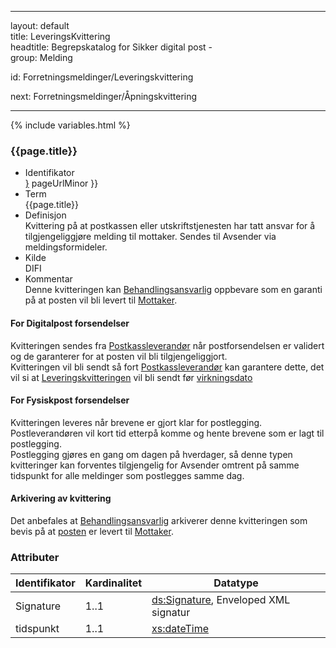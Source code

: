 -----

layout: default  
title: LeveringsKvittering  
headtitle: Begrepskatalog for Sikker digital post -  
group: Melding

id: Forretningsmeldinger/Leveringskvittering

next: Forretningsmeldinger/Åpningskvittering

-----

{% include variables.html %}

### {{page.title}}

  - Identifikator  
    <span style="{ pageUrlMinor ;">[}]({{)</span> pageUrlMinor }}
  - Term  
    {{page.title}}
  - Definisjon  
    Kvittering på at postkassen eller utskriftstjenesten har tatt ansvar
    for å tilgjengeliggjøre melding til mottaker. Sendes til Avsender
    via meldingsformideler.
  - Kilde  
    DIFI
  - Kommentar  
    Denne kvitteringen kan
    [Behandlingsansvarlig](../forretningslag/Aktorer) oppbevare som en
    garanti på at posten vil bli levert til
    [Mottaker](../begrep/Mottaker).

#### For Digitalpost forsendelser

Kvitteringen sendes fra [Postkassleverandør](../forretningslag/Aktorer)
når postforsendelsen er validert og de garanterer for at posten vil bli
tilgjengeliggjort.  
Kvitteringen vil bli sendt så fort
[Postkassleverandør](../forretningslag/Aktorer) kan garantere dette,
det vil si at [Leveringskvitteringen](LeveringsKvittering) vil bli sendt
før [virkningsdato](/Felles/virkningsdato)

#### For Fysiskpost forsendelser

Kvitteringen leveres når brevene er gjort klar for postlegging.
Postleverandøren vil kort tid etterpå komme og hente brevene som er lagt
til postlegging.  
Postlegging gjøres en gang om dagen på hverdager, så denne typen
kvitteringer kan forventes tilgjengelig for Avsender omtrent på samme
tidspunkt for alle meldinger som postlegges samme dag.

#### Arkivering av kvittering

Det anbefales at [Behandlingsansvarlig](../forretningslag/Aktorer)
arkiverer denne kvitteringen som bevis på at
[posten](DigitalPostMelding) er levert til
[Mottaker](../begrep/Mottaker).

### Attributer

| Identifikator | Kardinalitet | Datatype                                                                                                                                                       |
| ------------- | ------------ | -------------------------------------------------------------------------------------------------------------------------------------------------------------- |
| Signature     | 1..1         | [ds:Signature](https://www.oasis-open.org/committees/download.php/21256/wss-v1.1-spec-errata-os-SOAPMessageSecurity.htm#_Toc118717148), Enveloped XML signatur |
| tidspunkt     | 1..1         | [xs:dateTime](http://www.w3.org/TR/xmlschema-2/#dateTime)                                                                                                      |
